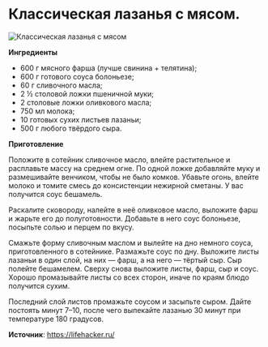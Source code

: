 # Классическая лазанья с мясом.

![Классическая лазанья с мясом](/images/Kulinar/Import/lazanya-classic.jpg 'Классическая лазанья с мясом')

**Ингредиенты**

- 600 г мясного фарша (лучше свинина + телятина);
- 600 г готового соуса болоньезе;
- 60 г сливочного масла;
- 2 ½ столовой ложки пшеничной муки;
- 2 столовые ложки оливкового масла;
- 750 мл молока;
- 10 готовых сухих листьев лазаньи;
- 500 г любого твёрдого сыра.

**Приготовление**

Положите в сотейник сливочное масло, влейте растительное и расплавьте массу на среднем огне. По одной ложке добавляйте муку и размешивайте венчиком, чтобы не было комков. Убавьте огонь, влейте молоко и томите смесь до консистенции нежирной сметаны. У вас получится соус бешамель.

Раскалите сковороду, налейте в неё оливковое масло, выложите фарш и жарьте его до полуготовности. Добавьте в него соус болоньезе, посыпьте солью и перцем по вкусу.

Смажьте форму сливочным маслом и вылейте на дно немного соуса, приготовленного в сотейнике. Размажьте соус по дну. Выложите листы лазаньи в один слой, на них — фарш, а на него — тёртый сыр. Сыр полейте бешамелем. Сверху снова выложите листы, фарш, сыр и соус. Хорошо промазывайте листы со всех сторон, иначе по краям блюдо получится сухим.

Последний слой листов промажьте соусом и засыпьте сыром. Дайте постоять минут 7–10, после чего выпекайте лазанью 30 минут при температуре 180 градусов.

**Источник**: https://lifehacker.ru/
